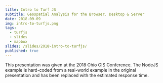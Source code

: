 ```yaml
---
title: Intro to Turf JS
subtitle: Geospatial Analysis for the Browser, Desktop & Server
date: 2018-09-09
img: intro-to-turfjs.png
tags:
  - turfjs
  - slides
  - mapbox
slides: /slides/2018-intro-to-turfjs/
published: true
---
```

This presentation was given at the 2018 Ohio GIS Conference. The NodeJS example is hard-coded from a real-world example in the original presentation and has been replaced with the estimated response time.